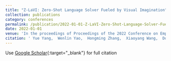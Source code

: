 ```yaml
---
title: "Z-LaVI: Zero-Shot Language Solver Fueled by Visual Imagination"
collection: publications
category: conferences
permalink: /publication/2022-01-01-Z-LaVI-Zero-Shot-Language-Solver-Fueled-by-Visual-Imagination
date: 2022-01-01
venue: 'In the proceedings of Proceedings of the 2022 Conference on Empirical Methods in Natural Language Processing (EMNLP)'
citation: ' Yue Yang,  Wenlin Yao,  Hongming Zhang,  Xiaoyang Wang,  Dong Yu,  Jianshu Chen, &quot;Z-LaVI: Zero-Shot Language Solver Fueled by Visual Imagination.&quot; In the proceedings of Proceedings of the 2022 Conference on Empirical Methods in Natural Language Processing (EMNLP), 2022.'
---
```

Use [Google Scholar](https://scholar.google.com/scholar?q=Z+LaVI:+Zero+Shot+Language+Solver+Fueled+by+Visual+Imagination){:target="_blank"} for full citation